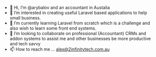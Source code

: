 - 👋 Hi, I’m @arybalov and an accountant in Austalia
- 👀 I’m interested in creating useful Laravel based applications to help small business.
- 🌱 I’m currently learning Laravel from scratch which is a challenge and also wish to learn some front end systems. 
- 💞️ I’m looking to collaborate on professional (Accountant) CRMs and addon systems to assist me and other businesses be more productive and tech savvy 
- 📫 How to reach me ... alex@2infinitytech.com.au

<!---
arybalov/arybalov is a ✨ special ✨ repository because its `README.md` (this file) appears on your GitHub profile.
You can click the Preview link to take a look at your changes.
--->
